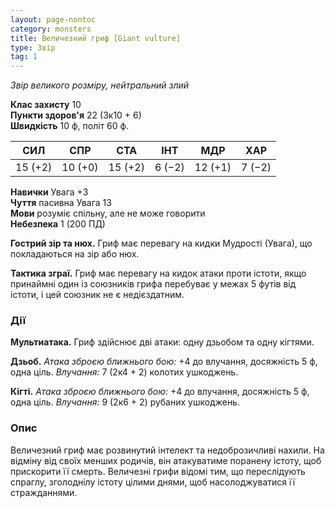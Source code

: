 ```yaml
---
layout: page-nontoc
category: monsters
title: Величезний гриф [Giant vulture]
type: Звір
tag: 1
---
```


_Звір великого розміру, нейтральний злий_

**Клас захисту** 10    
**Пункти здоров'я** 22 (3к10 + 6)    
**Швидкість** 10 ф, політ 60 ф.

| СИЛ     | СПР     | СТА     | ІНТ    | МДР     | ХАР    |
| ------- | ------- | ------- | ------ | ------- | ------ |
| 15 (+2) | 10 (+0) | 15 (+2) | 6 (−2) | 12 (+1) | 7 (−2) |

**Навички** Увага +3    
**Чуття** пасивна Увага 13    
**Мови** розуміє спільну, але не може говорити    
**Небезпека** 1 (200 ПД)

**Гострий зір та нюх.** Гриф має перевагу на кидки Мудрості (Увага), що покладаються на зір або нюх.   

**Тактика зграї.** Гриф має перевагу на кидок атаки проти істоти, якщо принаймні один із союзників грифа перебуває у межах 5 футів від істоти, і цей союзник не є недієздатним.

### Дії
**Мультиатака.** Гриф здійснює дві атаки: одну дзьобом та одну кігтями.    

**Дзьоб.** _Атака зброєю ближнього бою:_ +4 до влучання, досяжність 5 ф, одна ціль. _Влучання:_ 7 (2к4 + 2) колотих ушкоджень.    

**Кігті.** _Атака зброєю ближнього бою:_ +4 до влучання, досяжність 5 ф, одна ціль. _Влучання:_ 9 (2к6 + 2) рубаних ушкоджень.

### Опис
Величезний гриф має розвинутий інтелект та недоброзичливі нахили. На відміну від своїх менших родичів, він атакуватиме поранену істоту, щоб прискорити її смерть. Величезні грифи відомі тим, що переслідують спраглу, зголоднілу істоту цілими днями, щоб насолоджуватися її стражданнями. 
